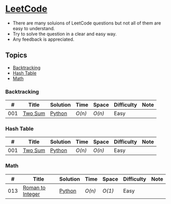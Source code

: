 # [LeetCode](https://leetcode.com/problemset/algorithms/)
- There are many soluions of LeetCode questions but not all of them are easy to understand.
- Try to solve the question in a clear and easy way.
- Any feedback is appreciated.

## Topics
* [Backtracking](https://github.com/codingyen/CodeAlone#backtracking)
* [Hash Table](https://github.com/codingyen/CodeAlone#hash-table)
* [Math](https://github.com/codingyen/CodeAlone#math)

### Backtracking
|  #  | Title | Solution | Time | Space | Difficulty | Note | 
|-----|-------|----------|------|-------|------------|------|
001| [Two Sum](https://leetcode.com/problems/two-sum/) | [Python](https://github.com/codingyen/CodeAlone/blob/master/Python/001_two_sum.py) | _O(n)_ | _O(n)_ | Easy |

### Hash Table
|  #  | Title | Solution | Time | Space | Difficulty | Note | 
|-----|-------|----------|------|-------|------------|------|
001| [Two Sum](https://leetcode.com/problems/two-sum/) | [Python](https://github.com/codingyen/CodeAlone/blob/master/Python/001_two_sum.py) | _O(n)_ | _O(n)_ | Easy |

### Math
|  #  | Title | Solution | Time | Space | Difficulty | Note | 
|-----|-------|----------|------|-------|------------|------|
013| [Roman to Integer](https://leetcode.com/problems/roman-to-integer/) | [Python](https://github.com/codingyen/CodeAlone/blob/master/Python/013_roman_to_integer.py) | _O(n)_ | _O(1)_ | Easy |